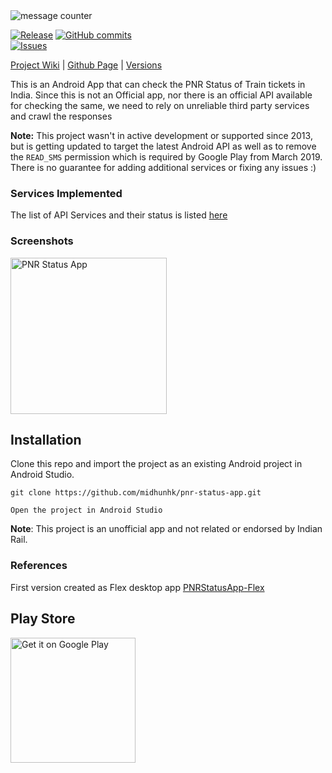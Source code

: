 <img alt="message counter" src="https://github.com/midhunhk/pnr-status-app/blob/notan/resources/v4/promotional/fg-notan-01.png"/> 

[![Release](https://img.shields.io/github/release/midhunhk/pnr-status-app.svg)](https://github.com/midhunhk/pnr-status-app/releases) 
[![GitHub commits](https://img.shields.io/github/commits-since/midhunhk/pnr-status-app/v4.0.0-beta.01.svg)](https://github.com/midhunhk/pnr-status-app)  
[![Issues](https://img.shields.io/github/issues/midhunhk/pnr-status-app.svg)](https://github.com/midhunhk/pnr-status-app/issues) 

[Project Wiki](https://github.com/midhunhk/pnr-status-app/wiki) | 
[Github Page](http://midhunhk.github.io/pnr-status-app) |
[Versions](https://github.com/midhunhk/pnr-status-app/wiki/Versions)  
  
This is an Android App that can check the PNR Status of Train tickets in India. Since this is not an Official app, nor there is an official API available for checking the same, we need to rely on unreliable third party services and crawl the responses

**Note:** This project wasn't in active development or supported since 2013, but is getting updated to target the latest Android API as well as to remove the `READ_SMS` permission which is required by Google Play from March 2019. There is no guarantee for adding additional services or fixing any issues :)

### Services Implemented
The list of API Services and their status is listed [here](https://github.com/midhunhk/pnr-status-app/wiki/Services)

### Screenshots
<img alt="PNR Status App" src="https://github.com/midhunhk/pnr-status-app/blob/resources/v4/screenshots/001.png" width="250"/>

## Installation
Clone this repo and import the project as an existing Android project in Android Studio.
```
git clone https://github.com/midhunhk/pnr-status-app.git  

Open the project in Android Studio  
```

**Note**: This project is an unofficial app and not related or endorsed by Indian Rail.

### References
First version created as Flex desktop app [PNRStatusApp-Flex](https://github.com/midhunhk/pnr-status-app-flex)

## Play Store
<a href="https://play.google.com/store/apps/details?id=com.ae.apps.pnrstatus.v3">
 <img alt="Get it on Google Play" width="200px" src="https://play.google.com/intl/en_us/badges/images/generic/en_badge_web_generic.png">
</a>

